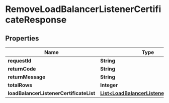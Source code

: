 
# RemoveLoadBalancerListenerCertificateResponse

## Properties
Name | Type | Description | Notes
------------ | ------------- | ------------- | -------------
**requestId** | **String** |  |  [optional]
**returnCode** | **String** |  |  [optional]
**returnMessage** | **String** |  |  [optional]
**totalRows** | **Integer** |  |  [optional]
**loadBalancerListenerCertificateList** | [**List&lt;LoadBalancerListenerCertificate&gt;**](LoadBalancerListenerCertificate.md) |  |  [optional]




